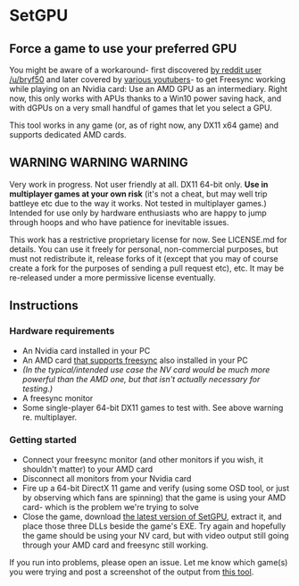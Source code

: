 
# SetGPU

## Force a game to use your preferred GPU

You might be aware of a workaround- first discovered [by reddit user /u/bryf50](https://www.reddit.com/r/hardware/comments/998zkw/freesync_on_an_nvidia_gpu_through_an_amd_gpu/) and later covered by [various youtubers](https://www.youtube.com/watch?v=qUYRZHFCkMw)- to get Freesync working while playing on an Nvidia card: Use an AMD GPU as an intermediary. Right now, this only works with APUs thanks to a Win10 power saving hack, and with dGPUs on a very small handful of games that let you select a GPU.

This tool works in any game (or, as of right now, any DX11 x64 game) and supports dedicated AMD cards.

## WARNING WARNING WARNING

Very work in progress. Not user friendly at all. DX11 64-bit only. **Use in multiplayer games at your own risk** (it's not a cheat, but may well trip battleye etc due to the way it works. Not tested in multiplayer games.) Intended for use only by hardware enthusiasts who are happy to jump through hoops and who have patience for inevitable issues.

This work has a restrictive proprietary license for now. See LICENSE.md for details. You can use it freely for personal, non-commercial purposes, but must not redistribute it, release forks of it (except that you may of course create a fork for the purposes of sending a pull request etc), etc. It may be re-released under a more permissive license eventually.

## Instructions


### Hardware requirements
* An Nvidia card installed in your PC
* An AMD card [that supports freesync](https://www.amd.com/en/technologies/free-sync) also installed in your PC
* *(In the typical/intended use case the NV card would be much more powerful than the AMD one, but that isn't actually necessary for testing.)*
* A freesync monitor
* Some single-player 64-bit DX11 games to test with. See above warning re. multiplayer.

### Getting started

* Connect your freesync monitor (and other monitors if you wish, it shouldn't matter) to your AMD card
* Disconnect all monitors from your Nvidia card
* Fire up a 64-bit DirectX 11 game and verify (using some OSD tool, or just by observing which fans are spinning) that the game is using your AMD card- which is the problem we're trying to solve
* Close the game, download [the latest version of SetGPU](https://github.com/pinumbernumber/SetGPU/releases), extract it, and place those three DLLs beside the game's EXE. Try again and hopefully the game should be using your NV card, but with video output still going through your AMD card and freesync still working.

If you run into problems, please open an issue. Let me know which game(s) you were trying and post a screenshot of the output from [this tool](https://github.com/pinumbernumber/misctemp105/raw/master/listgpu.exe).
